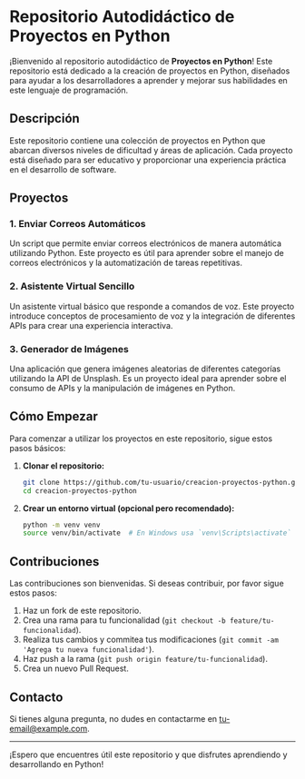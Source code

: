 # Repositorio Autodidáctico de Proyectos en Python

¡Bienvenido al repositorio autodidáctico de **Proyectos en Python**! Este repositorio está dedicado a la creación de proyectos en Python, diseñados para ayudar a los desarrolladores a aprender y mejorar sus habilidades en este lenguaje de programación.

## Descripción

Este repositorio contiene una colección de proyectos en Python que abarcan diversos niveles de dificultad y áreas de aplicación. Cada proyecto está diseñado para ser educativo y proporcionar una experiencia práctica en el desarrollo de software.

## Proyectos

### 1. Enviar Correos Automáticos

Un script que permite enviar correos electrónicos de manera automática utilizando Python. Este proyecto es útil para aprender sobre el manejo de correos electrónicos y la automatización de tareas repetitivas.

### 2. Asistente Virtual Sencillo

Un asistente virtual básico que responde a comandos de voz. Este proyecto introduce conceptos de procesamiento de voz y la integración de diferentes APIs para crear una experiencia interactiva.

### 3. Generador de Imágenes

Una aplicación que genera imágenes aleatorias de diferentes categorías utilizando la API de Unsplash. Es un proyecto ideal para aprender sobre el consumo de APIs y la manipulación de imágenes en Python.

## Cómo Empezar

Para comenzar a utilizar los proyectos en este repositorio, sigue estos pasos básicos:

1. **Clonar el repositorio:**

    ```bash
    git clone https://github.com/tu-usuario/creacion-proyectos-python.git
    cd creacion-proyectos-python
    ```

2. **Crear un entorno virtual (opcional pero recomendado):**

    ```bash
    python -m venv venv
    source venv/bin/activate  # En Windows usa `venv\Scripts\activate`
    ```

## Contribuciones

Las contribuciones son bienvenidas. Si deseas contribuir, por favor sigue estos pasos:

1. Haz un fork de este repositorio.
2. Crea una rama para tu funcionalidad (`git checkout -b feature/tu-funcionalidad`).
3. Realiza tus cambios y commitea tus modificaciones (`git commit -am 'Agrega tu nueva funcionalidad'`).
4. Haz push a la rama (`git push origin feature/tu-funcionalidad`).
5. Crea un nuevo Pull Request.

## Contacto

Si tienes alguna pregunta, no dudes en contactarme en [tu-email@example.com](mailto:tu-email@example.com).

---

¡Espero que encuentres útil este repositorio y que disfrutes aprendiendo y desarrollando en Python!
